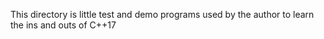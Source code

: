 This directory is little test and demo programs used by the author to learn the ins and outs of C++17
